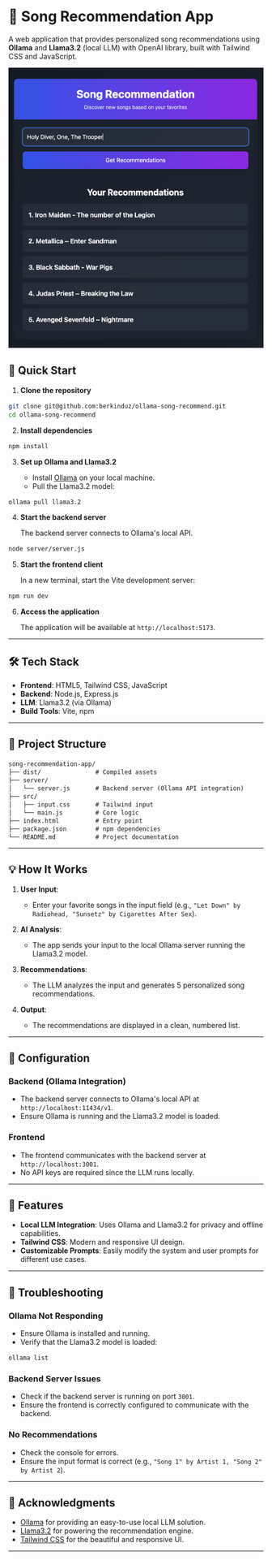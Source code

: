 # 🎵 Song Recommendation App

A web application that provides personalized song recommendations using **Ollama** and **Llama3.2** (local LLM) with OpenAI library, built with Tailwind CSS and JavaScript.

![App Screenshot](./public/image.png)

## 🚀 Quick Start

1. **Clone the repository**

```bash
git clone git@github.com:berkinduz/ollama-song-recommend.git
cd ollama-song-recommend
```

2. **Install dependencies**

```bash
npm install
```

3. **Set up Ollama and Llama3.2**

   - Install [Ollama](https://ollama.ai/) on your local machine.
   - Pull the Llama3.2 model:

```bash
ollama pull llama3.2
```

4. **Start the backend server**

   The backend server connects to Ollama's local API.

```bash
node server/server.js
```

5. **Start the frontend client**

   In a new terminal, start the Vite development server:

```bash
npm run dev
```

6. **Access the application**

   The application will be available at `http://localhost:5173`.

---

## 🛠️ Tech Stack

- **Frontend**: HTML5, Tailwind CSS, JavaScript
- **Backend**: Node.js, Express.js
- **LLM**: Llama3.2 (via Ollama)
- **Build Tools**: Vite, npm

---

## 📁 Project Structure

```
song-recommendation-app/
├── dist/               # Compiled assets
├── server/
│   └── server.js       # Backend server (Ollama API integration)
├── src/
│   ├── input.css       # Tailwind input
│   └── main.js         # Core logic
├── index.html          # Entry point
├── package.json        # npm dependencies
└── README.md           # Project documentation
```

---

## 💡 How It Works

1. **User Input**:

   - Enter your favorite songs in the input field (e.g., `"Let Down" by Radiohead, "Sunsetz" by Cigarettes After Sex`).

2. **AI Analysis**:

   - The app sends your input to the local Ollama server running the Llama3.2 model.

3. **Recommendations**:

   - The LLM analyzes the input and generates 5 personalized song recommendations.

4. **Output**:
   - The recommendations are displayed in a clean, numbered list.

---

## 🔧 Configuration

### Backend (Ollama Integration)

- The backend server connects to Ollama's local API at `http://localhost:11434/v1`.
- Ensure Ollama is running and the Llama3.2 model is loaded.

### Frontend

- The frontend communicates with the backend server at `http://localhost:3001`.
- No API keys are required since the LLM runs locally.

---

## 🌟 Features

- **Local LLM Integration**: Uses Ollama and Llama3.2 for privacy and offline capabilities.
- **Tailwind CSS**: Modern and responsive UI design.
- **Customizable Prompts**: Easily modify the system and user prompts for different use cases.

---

## 🐛 Troubleshooting

### Ollama Not Responding

- Ensure Ollama is installed and running.
- Verify that the Llama3.2 model is loaded:

```bash
ollama list
```

### Backend Server Issues

- Check if the backend server is running on port `3001`.
- Ensure the frontend is correctly configured to communicate with the backend.

### No Recommendations

- Check the console for errors.
- Ensure the input format is correct (e.g., `"Song 1" by Artist 1, "Song 2" by Artist 2`).

---

## 🙏 Acknowledgments

- [Ollama](https://ollama.ai/) for providing an easy-to-use local LLM solution.
- [Llama3.2](https://ollama.ai/library/llama3.2) for powering the recommendation engine.
- [Tailwind CSS](https://tailwindcss.com/) for the beautiful and responsive UI.

---
